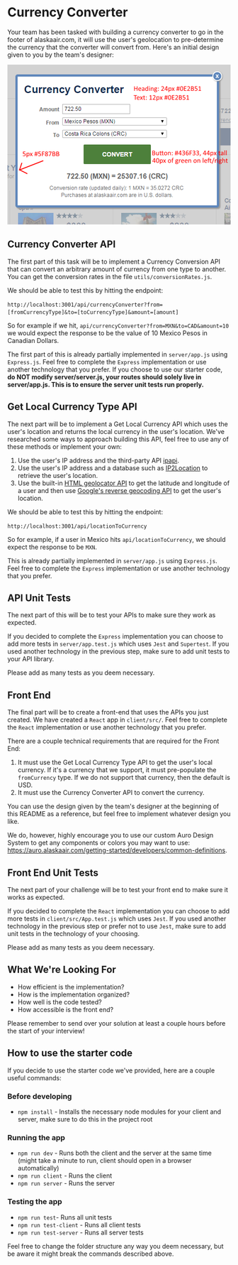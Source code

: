 # Currency Converter
Your team has been tasked with building a currency converter to go in the footer of alaskaair.com, it will use the user's geolocation to pre-determine the currency that the converter will convert from. Here's an initial design given to you by the team's designer:

![Currency Converter](./currency-converter.png)

## Currency Converter API
The first part of this task will be to implement a Currency Conversion API that can convert an arbitrary amount of currency from one type to another. You can get the conversion rates in the file `utils/conversionRates.js`.

We should be able to test this by hitting the endpoint: 

`http://localhost:3001/api/currencyConverter?from=[fromCurrencyType]&to=[toCurrencyType]&amount=[amount]`

So for example if we hit, `api/currencyConverter?from=MXN&to=CAD&amount=10` we would expect the response to be the value of 10 Mexico Pesos in Canadian Dollars.

The first part of this is already partially implemented in `server/app.js` using `Express.js`. Feel free to complete the `Express` implementation or use another technology that you prefer. If you choose to use our starter code, **do NOT modify server/server.js, your routes should solely live in server/app.js. This is to ensure the server unit tests run properly.**

## Get Local Currency Type API
The next part will be to implement a Get Local Currency API which uses the user's location and returns the local currency in the user's location. We've researched some ways to approach building this API, feel free to use any of these methods or implement your own:
1. Use the user's IP address and the third-party API [ipapi](https://ipapi.co/api/#specific-location-field).
2. Use the user's IP address and a database such as [IP2Location](https://lite.ip2location.com/ip2location-lite) to retrieve the user's location.
3. Use the built-in [HTML geolocator API](https://www.w3schools.com/html/html5_geolocation.asp) to get the latitude and longitude of a user and then use [Google's reverse geocoding API](https://developers.google.com/maps/documentation/geocoding/overview#ReverseGeocoding) to get the user's location.

We should be able to test this by hitting the endpoint:

```http://localhost:3001/api/locationToCurrency```

So for example, if a user in Mexico hits `api/locationToCurrency`, we should expect the response to be `MXN`.

This is already partially implemented in `server/app.js` using `Express.js`. Feel free to complete the `Express` implementation or use another technology that you prefer.

## API Unit Tests
The next part of this will be to test your APIs to make sure they work as expected.

If you decided to complete the `Express` implementation you can choose to add more tests in `server/app.test.js` which uses `Jest` and `Supertest`. If you used another technology in the previous step, make sure to add unit tests to your API library.

Please add as many tests as you deem necessary.

## Front End
The final part will be to create a front-end that uses the APIs you just created. We have created a `React` app in `client/src/`. Feel free to complete the `React` implementation or use another technology that you prefer.

There are a couple technical requirements that are required for the Front End:
1. It must use the Get Local Currency Type API to get the user's local currency. If it's a currency that we support, it must pre-populate the `fromCurrency` type. If we do not support that currency, then the default is USD.
2. It must use the Currency Converter API to convert the currency.

You can use the design given by the team's designer at the beginning of this README as a reference, but feel free to implement whatever design you like.

We do, however, highly encourage you to use our custom Auro Design System to get any components or colors you may want to use: https://auro.alaskaair.com/getting-started/developers/common-definitions.

## Front End Unit Tests
The next part of your challenge will be to test your front end to make sure it works as expected.

If you decided to complete the `React` implementation you can choose to add more tests in `client/src/App.test.js` which uses `Jest`. If you used another technology in the previous step or prefer not to use `Jest`, make sure to add unit tests in the technology of your choosing.

Please add as many tests as you deem necessary.
## What We're Looking For

- How efficient is the implementation?
- How is the implementation organized?
- How well is the code tested?
- How accessible is the front end?

Please remember to send over your solution at least a couple hours before the start of your interview!

## How to use the starter code
If you decide to use the starter code we've provided, here are a couple useful commands:

### Before developing
- `npm install` - Installs the necessary node modules for your client and server, make sure to do this in the project root
### Running the app
- `npm run dev` - Runs both the client and the server at the same time (might take a minute to run, client should open in a browser automatically)
- `npm run client` - Runs the client
- `npm run server` - Runs the server
### Testing the app
- `npm run test`- Runs all unit tests
- `npm run test-client` - Runs all client tests
- `npm run test-server` - Runs all server tests

Feel free to change the folder structure any way you deem necessary, but be aware it might break the commands described above.

